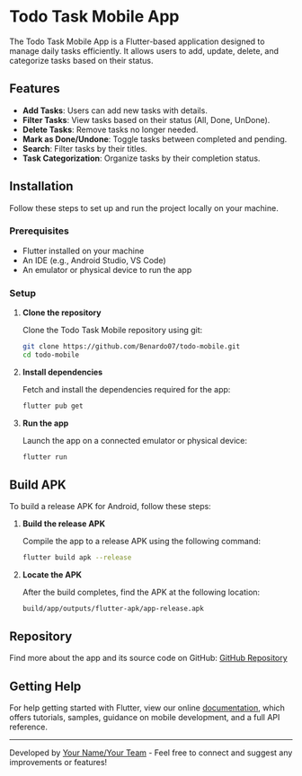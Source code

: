# Todo Task Mobile App

The Todo Task Mobile App is a Flutter-based application designed to manage daily tasks efficiently. It allows users to add, update, delete, and categorize tasks based on their status.

## Features

- **Add Tasks**: Users can add new tasks with details.
- **Filter Tasks**: View tasks based on their status (All, Done, UnDone).
- **Delete Tasks**: Remove tasks no longer needed.
- **Mark as Done/Undone**: Toggle tasks between completed and pending.
- **Search**: Filter tasks by their titles.
- **Task Categorization**: Organize tasks by their completion status.

## Installation

Follow these steps to set up and run the project locally on your machine.

### Prerequisites

- Flutter installed on your machine
- An IDE (e.g., Android Studio, VS Code)
- An emulator or physical device to run the app

### Setup

1. **Clone the repository**

    Clone the Todo Task Mobile repository using git:

    ```bash
    git clone https://github.com/Benardo07/todo-mobile.git
    cd todo-mobile
    ```

2. **Install dependencies**

    Fetch and install the dependencies required for the app:

    ```bash
    flutter pub get
    ```

3. **Run the app**

    Launch the app on a connected emulator or physical device:

    ```bash
    flutter run
    ```

## Build APK

To build a release APK for Android, follow these steps:

1. **Build the release APK**

    Compile the app to a release APK using the following command:

    ```bash
    flutter build apk --release
    ```

2. **Locate the APK**

    After the build completes, find the APK at the following location:

    ```
    build/app/outputs/flutter-apk/app-release.apk
    ```

## Repository

Find more about the app and its source code on GitHub:
[GitHub Repository](https://github.com/Benardo07/todo-mobile)

## Getting Help

For help getting started with Flutter, view our online [documentation](https://flutter.dev/docs), which offers tutorials, samples, guidance on mobile development, and a full API reference.

---

Developed by [Your Name/Your Team](https://github.com/Benardo07) - Feel free to connect and suggest any improvements or features!